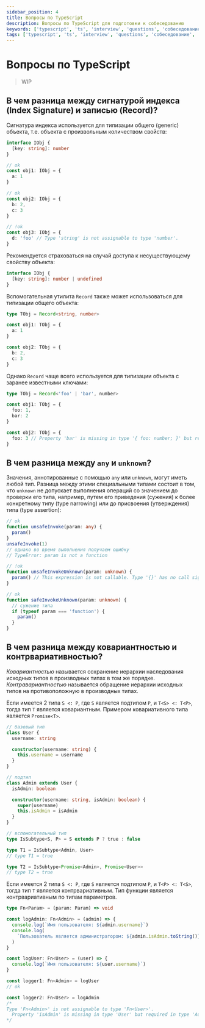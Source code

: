 ```yaml
---
sidebar_position: 4
title: Вопросы по TypeScript
description: Вопросы по TypeScript для подготовки к собеседованию
keywords: ['typescript', 'ts', 'interview', 'questions', 'собеседование', 'интервью', 'вопросы']
tags: ['typescript', 'ts', 'interview', 'questions', 'собеседование', 'интервью', 'вопросы']
---
```


# Вопросы по TypeScript

> WIP

## В чем разница между сигнатурой индекса (Index Signature) и записью (Record)?

Сигнатура индекса используется для типизации общего (generic) объекта, т.е. объекта с произвольным количеством свойств:

```ts
interface IObj {
  [key: string]: number
}

// ok
const obj1: IObj = {
  a: 1
}

// ok
const obj2: IObj = {
  b: 2,
  c: 3
}

// !ok
const obj3: IObj = {
  d: 'foo' // Type 'string' is not assignable to type 'number'.
}
```

Рекомендуется страховаться на случай доступа к несуществующему свойству объекта:

```ts
interface IObj {
  [key: string]: number | undefined
}
```

Вспомогательная утилита `Record` также может использоваться для типизации общего объекта:

```ts
type TObj = Record<string, number>

const obj1: TObj = {
  a: 1
}

const obj2: TObj = {
  b: 2,
  c: 3
}
```

Однако `Record` чаще всего используется для типизации объекта с заранее известными ключами:

```ts
type TObj = Record<'foo' | 'bar', number>

const obj1: TObj = {
  foo: 1,
  bar: 2
}

const obj2: TObj = {
  foo: 3 // Property 'bar' is missing in type '{ foo: number; }' but required in type 'TObj'.
}
```

## В чем разница между `any` и `unknown`?

Значения, аннотированные с помощью `any` или `unknown`, могут иметь любой тип. Разница между этими специальными типами состоит в том, что `unknown` не допускает выполнения операций со значением до проверки его типа, например, путем его приведения (сужения) к более конкретному типу (type narrowing) или до присвоения (утверждения) типа (type assertion):

```ts
// ok
function unsafeInvoke(param: any) {
  param()
}
unsafeInvoke(1)
// однако во время выполнения получаем ошибку
// TypeError: param is not a function

// !ok
function unsafeInvokeUnknown(param: unknown) {
  param() // This expression is not callable. Type '{}' has no call signatures.
}

// ok
function safeInvokeUnknown(param: unknown) {
  // сужение типа
  if (typeof param === 'function') {
    param()
  }
}
```

## В чем разница между ковариантностью и контрвариативностью?

_Ковариантностью_ называется сохранение иерархии наследования исходных типов в производных типах в том же порядке. _Контравариантностью_ называется обращение иерархии исходных типов на противоположную в производных типах.

Если имеется 2 типа `S <: P`, где `S` является подтипом `P`, и `T<S> <: T<P>`, тогда тип `T` является ковариантным. Примером ковариативного типа является `Promise<T>`.

```ts
// базовый тип
class User {
  username: string

  constructor(username: string) {
    this.username = username
  }
}

// подтип
class Admin extends User {
  isAdmin: boolean

  constructor(username: string, isAdmin: boolean) {
    super(username)
    this.isAdmin = isAdmin
  }
}

// вспомогательный тип
type IsSubtype<S, P> = S extends P ? true : false

type T1 = IsSubtype<Admin, User>
// type T1 = true

type T2 = IsSubtype<Promise<Admin>, Promise<User>>
// type T2 = true
```

Если имеется 2 типа `S <: P`, где `S` является подтипом `P`, и `T<P> <: T<S>`, тогда тип `T` является контрвариативным. Тип функции является контрвариативным по типам параметров.

```ts
type Fn<Param> = (param: Param) => void

const logAdmin: Fn<Admin> = (admin) => {
  console.log(`Имя пользователя: ${admin.username}`)
  console.log(
    `Пользователь является администратором: ${admin.isAdmin.toString()}`
  )
}

const logUser: Fn<User> = (user) => {
  console.log(`Имя пользователя: ${user.username}`)
}

const logger1: Fn<Admin> = logUser
// ok

const logger2: Fn<User> = logAdmin
/*
Type 'Fn<Admin>' is not assignable to type 'Fn<User>'.
  Property 'isAdmin' is missing in type 'User' but required in type 'Admin'.
*/
```
